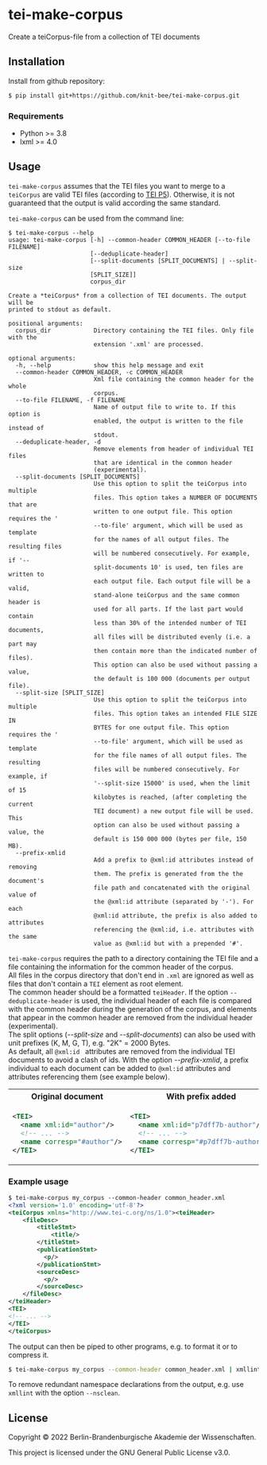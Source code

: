 # tei-make-corpus
Create a teiCorpus-file from a collection of TEI documents



## Installation
Install from github repository:

```sh
$ pip install git+https://github.com/knit-bee/tei-make-corpus.git
```
### Requirements
* Python >= 3.8
* lxml >= 4.0

## Usage
`tei-make-corpus` assumes that the TEI files you want to merge to a `teiCorpus` are valid TEI files (according to [TEI P5](https://www.tei-c.org/release/doc/tei-p5-doc/en/html/index.html)). Otherwise, it is not guaranteed that the output is valid according the same standard.

`tei-make-corpus` can be used from the command line:

```
$ tei-make-corpus --help
usage: tei-make-corpus [-h] --common-header COMMON_HEADER [--to-file FILENAME]
                       [--deduplicate-header]
                       [--split-documents [SPLIT_DOCUMENTS] | --split-size
                       [SPLIT_SIZE]]
                       corpus_dir

Create a *teiCorpus* from a collection of TEI documents. The output will be
printed to stdout as default.

positional arguments:
  corpus_dir            Directory containing the TEI files. Only file with the
                        extension '.xml' are processed.

optional arguments:
  -h, --help            show this help message and exit
  --common-header COMMON_HEADER, -c COMMON_HEADER
                        Xml file containing the common header for the whole
                        corpus.
  --to-file FILENAME, -f FILENAME
                        Name of output file to write to. If this option is
                        enabled, the output is written to the file instead of
                        stdout.
  --deduplicate-header, -d
                        Remove elements from header of individual TEI files
                        that are identical in the common header
                        (experimental).
  --split-documents [SPLIT_DOCUMENTS]
                        Use this option to split the teiCorpus into multiple
                        files. This option takes a NUMBER OF DOCUMENTS that are
                        written to one output file. This option requires the '
                        --to-file' argument, which will be used as template
                        for the names of all output files. The resulting files
                        will be numbered consecutively. For example, if '--
                        split-documents 10' is used, ten files are written to
                        each output file. Each output file will be a valid,
                        stand-alone teiCorpus and the same common header is
                        used for all parts. If the last part would contain
                        less than 30% of the intended number of TEI documents,
                        all files will be distributed evenly (i.e. a part may
                        then contain more than the indicated number of files).
                        This option can also be used without passing a value,
                        the default is 100 000 (documents per output file).
  --split-size [SPLIT_SIZE]
                        Use this option to split the teiCorpus into multiple
                        files. This option takes an intended FILE SIZE IN
                        BYTES for one output file. This option requires the '
                        --to-file' argument, which will be used as template
                        for the file names of all output files. The resulting
                        files will be numbered consecutively. For example, if
                        '--split-size 15000' is used, when the limit of 15
                        kilobytes is reached, (after completing the current
                        TEI document) a new output file will be used. This
                        option can also be used without passing a value, the
                        default is 150 000 000 (bytes per file, 150 MB).
  --prefix-xmlid        
                        Add a prefix to @xml:id attributes instead of removing
                        them. The prefix is generated from the the document's
                        file path and concatenated with the original value of
                        the @xml:id attribute (separated by '-'). For each
                        @xml:id attribute, the prefix is also added to attributes
                        referencing the @xml:id, i.e. attributes with the same
                        value as @xml:id but with a prepended '#'.

```

`tei-make-corpus` requires the path to a directory containing the TEI file and a file containing the information for the common header of the corpus.  
All files in the corpus directory that don't end in `.xml` are ignored as well as files that don't contain a `TEI` element as root element.  
The common header should be a formatted `teiHeader`. If the option `--deduplicate-header` is used, the individual header of each file is compared with the common header during the generation of the corpus, and elements that appear in the common header are removed from the individual header (experimental).  
The split options (*--split-size* and *--split-documents*) can also be used with unit prefixes (K, M, G, T), e.g. "2K" = 2000 Bytes.  
As default, all `@xml:id ` attributes are removed from the individual TEI documents to avoid a clash of ids. With the option *--prefix-xmlid*, a prefix individual to each document can be added to `@xml:id` attributes and attributes referencing them (see example below).


<table width="100%">
<tr>
 <th>Original document</th>
 <th>With prefix added</th>
 </tr>

 <tr>
 <td>

```xml
<TEI>
  <name xml:id="author"/>
  <!-- ... -->
  <name corresp="#author"/>
</TEI>
```
</td>

<td>

```xml
<TEI>
  <name xml:id="p7dff7b-author"/>
  <!-- ... -->
  <name corresp="#p7dff7b-author"/>
</TEI>
```
</td>

</tr>

</table>


### Example usage
```xml
$ tei-make-corpus my_corpus --common-header common_header.xml
<?xml version='1.0' encoding='utf-8'?>
<teiCorpus xmlns="http://www.tei-c.org/ns/1.0"><teiHeader>
    <fileDesc>
        <titleStmt>
            <title/>
        </titleStmt>
        <publicationStmt>
          <p/>
        </publicationStmt>
        <sourceDesc>
          <p/>
        </sourceDesc>
    </fileDesc>
</teiHeader>
<TEI>
<!-- ... -->
</TEI>
</teiCorpus>
```

The output can then be piped to other programs, e.g. to format it or to compress it.

```sh
$ tei-make-corpus my_corpus --common-header common_header.xml | xmllint --format - | gzip > my_corpus.xml.gz
```
To remove redundant namespace declarations from the output, e.g. use `xmllint` with the option `--nsclean`.

## License
Copyright © 2022 Berlin-Brandenburgische Akademie der Wissenschaften.

This project is licensed under the GNU General Public License v3.0.
